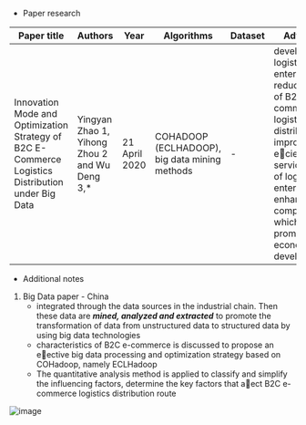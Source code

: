 - Paper research

|Paper title|Authors|Year|Algorithms|Dataset|Advantages|Disadvantages|
|---|---|---|---|---|---|---|
|Innovation Mode and Optimization Strategy of B2C E-Commerce Logistics Distribution under Big Data|Yingyan Zhao 1, Yihong Zhou 2 and Wu Deng 3,*|21 April 2020|COHADOOP (ECLHADOOP), big data mining methods|- |development of logistics enterprises and reduce the cost of B2C e-commerce logistics distribution, improved eciency and service quality of logistics enterprises and enhance the competitiveness, which further promote the economy development.|-|

- Additional notes
1. Big Data paper - China
    - integrated through the data sources in the industrial chain. Then these data are ***mined, analyzed and extracted***  to promote the transformation of data from unstructured data to structured data by using
big data technologies
    - characteristics of B2C e-commerce is discussed to propose an eective big data processing and optimization strategy based on COHadoop, namely ECLHadoop
    - The quantitative analysis method is applied to classify and simplify the influencing factors, determine the key factors that aect B2C e-commerce logistics distribution route
    
![image](https://user-images.githubusercontent.com/43994542/129727993-6aaf2276-21b8-4817-acf4-6e6f22a50f7d.png)

